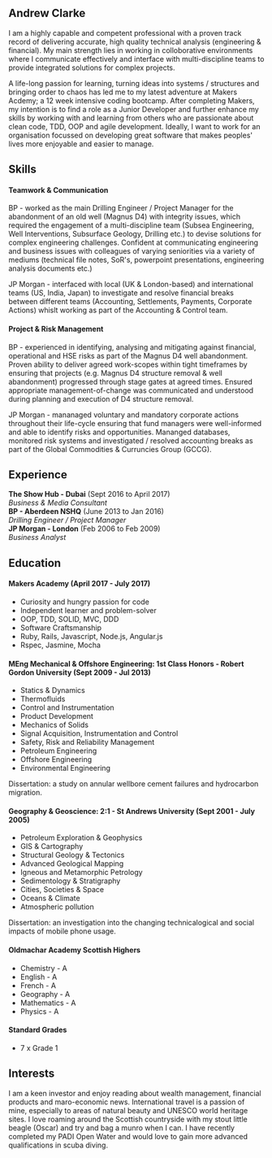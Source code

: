 ## Andrew Clarke

I am a highly capable and competent professional with a proven track record of delivering accurate, high quality technical analysis (engineering & financial). My main strength lies in working in colloborative environments where I communicate effectively and interface with multi-discipline teams to provide integrated solutions for complex projects. 

A life-long passion for learning, turning ideas into systems / structures and bringing order to chaos has led me to my latest adventure at Makers Acdemy; a 12 week intensive coding bootcamp. After completing Makers, my intention is to find a role as a Junior Developer and further enhance my skills by working with and learning from others who are passionate about clean code, TDD, OOP and agile development. Ideally, I want to work for an organisation focussed on developing great software that makes peoples' lives more enjoyable and easier to manage.  

## Skills

#### Teamwork & Communication

BP - worked as the main Drilling Engineer / Project Manager for the abandonment of an old well (Magnus D4) with integrity issues, which required the engagement of a multi-discipline team (Subsea Engineering, Well Interventions, Subsurface Geology, Drilling etc.) to devise solutions for complex engineering challenges. Confident at communicating engineering and business issues with colleagues of varying seniorities via a variety of mediums (technical file notes, SoR's, powerpoint presentations, engineering analysis documents etc.) 

JP Morgan - interfaced with local (UK & London-based) and international teams (US, India, Japan) to investigate and resolve financial breaks between different teams (Accounting, Settlements, Payments, Corporate Actions) whislt working as part of the Accounting & Control team. 


#### Project & Risk Management

BP - experienced in identifying, analysing and mitigating against financial, operational and HSE risks as part of the Magnus D4 well abandonment. Proven ability to deliver agreed work-scopes within tight timeframes by ensuring that projects (e.g. Magnus D4 structure removal & well abandonment) progressed through stage gates at agreed times. Ensured appropriate management-of-change was communicated and understood during planning and execution of D4 structure removal. 

JP Morgan - mananaged voluntary and mandatory corporate actions throughout their life-cycle ensuring that fund managers were well-informed and able to identify risks and opportunities. Mananged databases, monitored risk systems and investigated / resolved accounting breaks as part of the Global Commodities & Curruncies Group (GCCG).    

## Experience

**The Show Hub - Dubai** (Sept 2016 to April 2017)    
*Business & Media Consultant*  
**BP - Aberdeen NSHQ** (June 2013 to Jan 2016)   
*Drilling Engineer / Project Manager*  
**JP Morgan - London** (Feb 2006 to Feb 2009)   
*Business Analyst*  



## Education

#### Makers Academy (April 2017 - July 2017)

- Curiosity and hungry passion for code
- Independent learner and problem-solver
- OOP, TDD, SOLID, MVC, DDD
- Software Craftsmanship
- Ruby, Rails, Javascript, Node.js, Angular.js
- Rspec, Jasmine, Mocha

#### MEng Mechanical & Offshore Engineering: 1st Class Honors - Robert Gordon University (Sept 2009 - Jul 2013)

- Statics & Dynamics
- Thermofluids
- Control and Instrumentation
- Product Development
- Mechanics of Solids
- Signal Acquisition, Instrumentation and Control
- Safety, Risk and Reliability Management
- Petroleum Engineering
- Offshore Engineering
- Environmental Engineering

Dissertation: a study on annular wellbore cement failures and hydrocarbon migration. 


#### Geography & Geoscience: 2:1 - St Andrews University (Sept 2001 - July 2005)
- Petroleum Exploration & Geophysics
- GIS & Cartography
- Structural Geology & Tectonics 
- Advanced Geological Mapping
- Igneous and Metamorphic Petrology
- Sedimentology & Stratigraphy
- Cities, Societies & Space
- Oceans & Climate
- Atmospheric pollution

Dissertation: an investigation into the changing technicalogical and social impacts of mobile phone usage. 


#### Oldmachar Academy Scottish Highers
- Chemistry - A
- English - A
- French - A
- Geography - A
- Mathematics - A
- Physics - A

#### Standard Grades
- 7 x Grade 1 

## Interests

I am a keen investor and enjoy reading about wealth management, financial products and maro-economic news. International travel is a passion of mine, especially to areas of natural beauty and UNESCO world heritage sites. I love roaming around the Scottish countryside with my stout little beagle (Oscar) and try and bag a munro when I can. I have recently completed my PADI Open Water and would love to gain more advanced qualifications in scuba diving.     



